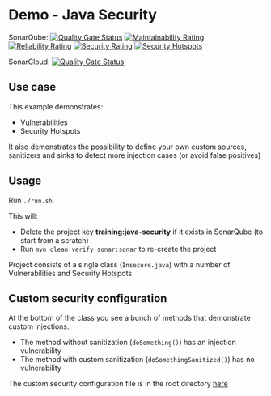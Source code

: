 # Demo - Java Security  

SonarQube:
[![Quality Gate Status](https://nautilus.sonarqube.org/api/project_badges/measure?project=demo%3Ajava-security&metric=alert_status&token=squ_1e4f3504bdc994f093721895e070abe7c11b1632)](https://nautilus.sonarqube.org/dashboard?id=demo%3Ajava-security) [![Maintainability Rating](https://nautilus.sonarqube.org/api/project_badges/measure?project=demo%3Ajava-security&metric=sqale_rating&token=squ_1e4f3504bdc994f093721895e070abe7c11b1632)](https://nautilus.sonarqube.org/dashboard?id=demo%3Ajava-security) [![Reliability Rating](https://nautilus.sonarqube.org/api/project_badges/measure?project=demo%3Ajava-security&metric=reliability_rating&token=squ_1e4f3504bdc994f093721895e070abe7c11b1632)](https://nautilus.sonarqube.org/dashboard?id=demo%3Ajava-security) [![Security Rating](https://nautilus.sonarqube.org/api/project_badges/measure?project=demo%3Ajava-security&metric=security_rating&token=squ_1e4f3504bdc994f093721895e070abe7c11b1632)](https://nautilus.sonarqube.org/dashboard?id=demo%3Ajava-security) [![Security Hotspots](https://nautilus.sonarqube.org/api/project_badges/measure?project=demo%3Ajava-security&metric=security_hotspots&token=squ_1e4f3504bdc994f093721895e070abe7c11b1632)](https://nautilus.sonarqube.org/dashboard?id=demo%3Ajava-security)

SonarCloud:
[![Quality Gate Status](https://sonarcloud.io/api/project_badges/measure?project=SonarCloud-Demos_demo-java-security&metric=alert_status)](https://sonarcloud.io/summary/new_code?id=SonarCloud-Demos_demo-java-security)

## Use case
This example demonstrates:
- Vulnerabilities
- Security Hotspots

It also demonstrates the possibility to define your own custom sources, sanitizers and sinks to detect more injection cases
(or avoid false positives)

## Usage

Run `./run.sh`

This will:
- Delete the project key **training:java-security** if it exists in SonarQube (to start from a scratch)
- Run `mvn clean verify sonar:sonar` to re-create the project

Project consists of a single class (`Insecure.java`) with a number of Vulnerabilities and Security Hotspots.

## Custom security configuration 
At the bottom of the class you see a bunch of methods that demonstrate custom injections.
- The method without sanitization (`doSomething()`) has an injection vulnerability
- The method with custom sanitization (`doSomethingSanitized()`) has no vulnerability

The custom security configuration file is in the root directory [here](s3649JavaSqlInjectionConfig.json)
